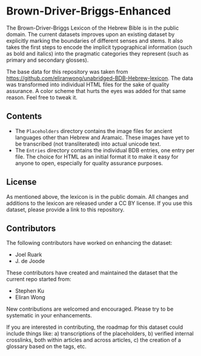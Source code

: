 # Brown-Driver-Briggs-Enhanced

The Brown-Driver-Briggs Lexicon of the Hebrew Bible is in the public domain. The current datasets improves upon an existing dataset by explicitly marking the boundaries of different senses and stems. It also takes the first steps to encode the implicit typographical information (such as bold and italics) into the pragmatic categories they represent (such as primary and secondary glosses).

The base data for this repository was taken from https://github.com/eliranwong/unabridged-BDB-Hebrew-lexicon. The data was transformed into individual HTML files for the sake of quality assurance. A color scheme that hurts the eyes was added for that same reason. Feel free to tweak it.


## Contents

- The `Placeholders` directory contains the image files for ancient languages other than Hebrew and Aramaic. These images have yet to be transcribed (not transliterated) into actual unicode text.
- The `Entries` directory contains the individual BDB entries, one entry per file. The choice for HTML as an initial format it to make it easy for anyone to open, especially for quality assurance purposes.


## License

As mentioned above, the lexicon is in the public domain. All changes and additions to the lexicon are released under a CC BY license. If you use this dataset, please provide a link to this repository.

## Contributors

The following contributors have worked on enhancing the dataset:

- Joel Ruark
- J. de Joode

These contributors have created and maintained the dataset that the current repo started from:

- Stephen Ku
- Eliran Wong

New contributions are welcomed and encouraged. Please try to be systematic in your enhancements.

If you are interested in contributing, the roadmap for this dataset could include things like: a) transcriptions of the placeholders, b) verified internal crosslinks, both within articles and across articles, c) the creation of a glossary based on the tags, etc.